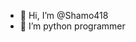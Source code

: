 - 👋 Hi, I’m @Shamo418
- 🌱 I’m python programmer


<!---
Shamo418/Shamo418 is a ✨ special ✨ repository because its `README.md` (this file) appears on your GitHub profile.
You can click the Preview link to take a look at your changes.
--->
